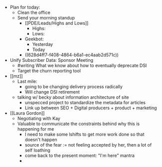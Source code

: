- Plan for today:
	- Clean the office
	- Send your morning standup
		- [[PDE/Leads/Highs and Lows]]
			- Highs:
			- Lows:
		- Geekbot:
			- Yesterday
			- Today
		- ((628d4ff7-f408-4864-b6a1-ec4aab2d571c))
- Unify Subscriber Data: Sponsor Meeting
	- #writing What we know about how to eventually deprecate DSI
	- Target the churn reporting tool
- [[mz]]
	- Last mile:
		- going to be changing delivery process radically
		- Will change DSI retirement
	- talking w/ becky about information architecture of site
		- unspecced project to standardize the metadata for articles
		- Link up between SEO + Digital producers + product + marketing
- [[Laura Gordon]]
	- Negotiating with Kay
	- Valuable to communicate the constraints behind why this is happening for me
		- I need to make some lshifts to get more work done so that doesn't happen
		- source of the fear := not feeling accepted by her, then a lot of self loathing
		- come back to the present moment: "I'm here" mantra
		-